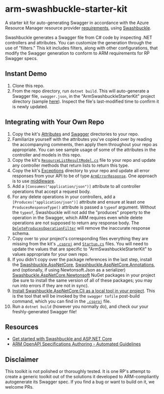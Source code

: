 # arm-swashbuckle-starter-kit
A starter kit for auto-generating Swagger in accordance with the Azure Resource Manager resource provider [requirements](https://github.com/Azure/azure-rest-api-specs/blob/main/documentation/openapi-authoring-automated-guidelines.md#R1001), using [Swashbuckle](https://github.com/domaindrivendev/Swashbuckle.AspNetCore).

Swashbuckle generates a Swagger file from C# code by inspecting .NET controllers and attributes. You can customize the generation through the use of "filters." This kit includes filters, along with other configurations, that modify the Swagger generation to conform to ARM requirements for RP Swagger specs.

## Instant Demo

1. Clone this repo.
2. From the repo directory, run `dotnet build`. This will auto-generate a Swagger file, `swagger.json`, in the "ArmSwashbuckleStarterKit" project directory (sample [here](./ArmSwashbuckleStarterKit/swagger.json)). Inspect the file's last-modified time to confirm it is newly updated.

## Integrating with Your Own Repo

1. Copy the kit's [Attributes](./ArmSwashbuckleStarterKit/Attributes) and [Swagger](./ArmSwashbuckleStarterKit/Swagger) directories to your repo.
2. Familiarize yourself with the attributes you've copied over by reading the accompanying comments, then apply them throughout your repo as appropriate. You can see sample usage of some of the attributes in the controller and models in this repo.
3. Copy the kit's [`ResourceListResultModel.cs`](./ArmSwashbuckleStarterKit/Models/ResourceListResultModel.cs) file to your repo and update any controller methods that return lists to return this type.
4. Copy the kit's [Exceptions](./ArmSwashbuckleStarterKit/Exceptions) directory to your repo and update all error responses from your API to be of type [`ArmErrorResponse`](./ArmSwashbuckleStarterKit/Exceptions/ArmErrorResponse.cs). One approach is to use [middleware](./ArmSwashbuckleStarterKit/Middlewares/ExceptionHandlerMiddleware.cs).
5. Add a `[Consumes("application/json")]` attribute to all controller operations that accept a request body.
6. For any delete operations in your controllers, add a `[Produces("application/json")]` attribute and ensure at least one `ProducesResponseType()` attribute is passed a `typeof` argument. Without the `typeof`, Swashbuckle will not add the "produces" property to the operation in the Swagger, which ARM requires even while delete operations are not supposed to return any response body. The [`DeleteProducesOperationFilter`](./ArmSwashbuckleStarterKit/Swagger/DeleteProducesOperationFilter.cs) will remove the inaccurate response schema.
7. Copy over to your project's corresponding files everything they are missing from the kit's [`.csproj`](./ArmSwashbuckleStarterKit/ArmSwashbuckleStarterKit.csproj) and [`Startup.cs`](./ArmSwashbuckleStarterKit/Startup.cs) files. You will need to update the values that are specific to "ArmSwashbuckleStarterKit" to values appropriate for your own repo.
8. If you didn't copy over the package references in the last step, install the [Swashbuckle.AspNetCore](https://www.nuget.org/packages/Swashbuckle.AspNetCore/), [Swashbuckle.AspNetCore.Annotations](https://www.nuget.org/packages/Swashbuckle.AspNetCore.Annotations/), and (optionally, if using Newtonsoft.Json as a serializer) [Swashbuckle.AspNetCore.Newtonsoft](https://www.nuget.org/packages/Swashbuckle.AspNetCore.Newtonsoft/) NuGet packages in your project (be sure to install the same version of all of these packages; you may run into errors if they are not in sync).
9. [Install Swashbuckle.AspNetCore.Cli as a local tool in your project](https://github.com/domaindrivendev/Swashbuckle.AspNetCore#using-the-tool-with-the-net-core-30-sdk-or-later). This is the tool that will be invoked by the `swagger tofile` post-build command, which you can find in the [`.csproj`](./ArmSwashbuckleStarterKit/ArmSwashbuckleStarterKit.csproj) file.
10. Run a `dotnet build` (however you normally do), and check our your freshly-generated Swagger file!

## Resources

- [Get started with Swashbuckle and ASP.NET Core](https://docs.microsoft.com/en-us/aspnet/core/tutorials/getting-started-with-swashbuckle?view=aspnetcore-5.0&tabs=visual-studio)
- [ARM OpenAPI Specifications Authoring - Automated Guidelines](https://github.com/Azure/azure-rest-api-specs/blob/main/documentation/openapi-authoring-automated-guidelines.md)
## Disclaimer

This toolkit is not polished or thoroughly tested. It is one RP's attempt to create a generic toolkit out of the solutions it developed to ARM-compliantly autogenerate its Swagger spec. If you find a bug or want to build on it, we welcome PRs.
